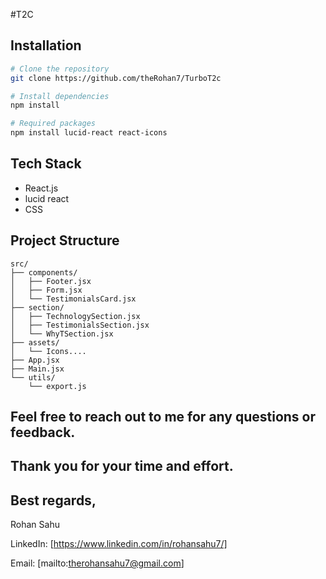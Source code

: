 #T2C

## Installation

```bash
# Clone the repository
git clone https://github.com/theRohan7/TurboT2c

# Install dependencies
npm install

# Required packages
npm install lucid-react react-icons
```

## Tech Stack
- React.js
- lucid react
- CSS

## Project Structure

```
src/
├── components/
│   ├── Footer.jsx
│   ├── Form.jsx
│   └── TestimonialsCard.jsx
├── section/
│   ├── TechnologySection.jsx
│   ├── TestimonialsSection.jsx
│   └── WhyTSection.jsx
├── assets/
│   └── Icons....
├── App.jsx
├── Main.jsx
└── utils/
    └── export.js
```

## Feel free to reach out to me for any questions or feedback.

## Thank you for your time and effort.

## Best regards,

Rohan Sahu

LinkedIn: [https://www.linkedin.com/in/rohansahu7/]

Email: [mailto:therohansahu7@gmail.com]


